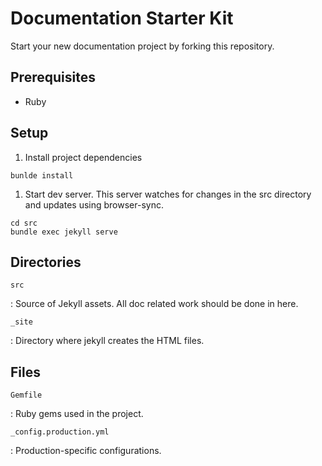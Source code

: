 # Documentation Starter Kit

Start your new documentation project by forking this repository.

## Prerequisites

* Ruby

## Setup

1. Install project dependencies

`bunlde install`

1. Start dev server.
   This server watches for changes in the src directory and updates using browser-sync.

```
cd src
bundle exec jekyll serve
```

## Directories

`src`

: Source of Jekyll assets.
  All doc related work should be done in here.

`_site`

: Directory where jekyll creates the HTML files.

## Files

`Gemfile`

: Ruby gems used in the project.

`_config.production.yml`

: Production-specific configurations.
